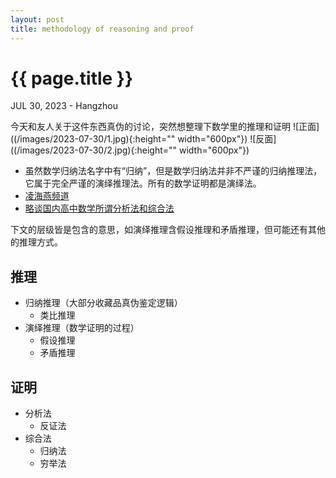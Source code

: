 ```yaml
---
layout: post
title: methodology of reasoning and proof
---
```


{{ page.title }}
================
<p class="meta">JUL 30, 2023 - Hangzhou</p>
今天和友人关于这件东西真伪的讨论，突然想整理下数学里的推理和证明
![正面]((/images/2023-07-30/1.jpg){:height="" width="600px"})
![反面]((/images/2023-07-30/2.jpg){:height="" width="600px"})


- 虽然数学归纳法名字中有“归纳”，但是数学归纳法并非不严谨的归纳推理法，它属于完全严谨的演绎推理法。所有的数学证明都是演绎法。
- [凌海燕频道](https://www.youtube.com/@user-sbxsdsyy/search?query=%E6%8E%A8%E7%90%86)
- [略谈国内高中数学所谓分析法和综合法](https://wap.sciencenet.cn/blog-3475840-1322206.html?mobile=1)

下文的层级皆是包含的意思，如演绎推理含假设推理和矛盾推理，但可能还有其他的推理方式。

## 推理
- 归纳推理（大部分收藏品真伪鉴定逻辑）
    - 类比推理
- 演绎推理（数学证明的过程）
    - 假设推理
    - 矛盾推理

## 证明
- 分析法
    - 反证法
- 综合法
    - 归纳法
    - 穷举法